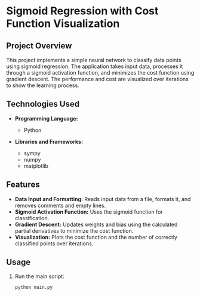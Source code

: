 # Sigmoid Regression with Cost Function Visualization

## Project Overview

This project implements a simple neural network to classify data points using sigmoid regression. The application takes input data, processes it through a sigmoid activation function, and minimizes the cost function using gradient descent. The performance and cost are visualized over iterations to show the learning process.

## Technologies Used

- **Programming Language:**
  - Python

- **Libraries and Frameworks:**
  - sympy
  - numpy
  - matplotlib

## Features

- **Data Input and Formatting:** Reads input data from a file, formats it, and removes comments and empty lines.
- **Sigmoid Activation Function:** Uses the sigmoid function for classification.
- **Gradient Descent:** Updates weights and bias using the calculated partial derivatives to minimize the cost function.
- **Visualization:** Plots the cost function and the number of correctly classified points over iterations.

## Usage

1. Run the main script:
   ```bash
   python main.py

